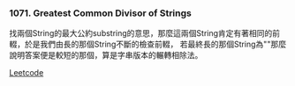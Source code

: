 ### 1071. Greatest Common Divisor of Strings

找兩個String的最大公約substring的意思，那麼這兩個String肯定有著相同的前輟，於是我們由長的那個String不斷的檢查前輟，
若最終長的那個String為""那麼說明答案便是較短的那個，算是字串版本的輾轉相除法。

[Leetcode](https://leetcode.com/problems/greatest-common-divisor-of-strings/)
